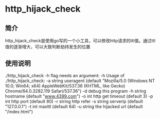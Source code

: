 # http_hijack_check
## 简介
http_hijack_check是使用go写的一个小工具，可以修改http请求的ttl值。通过ttl值的逐渐增大，可以大致判断劫持发生的位置

## 使用说明
 ./http_hijack_check   -h
flag needs an argument: -h
Usage of ./http_hijack_check:
  -a string
        useragent (default "Mozilla/5.0 (Windows NT 10.0; Win64; x64) AppleWebKit/537.36 (KHTML, like Gecko) Chrome/64.0.3282.119 Safari/537.36")
  -d    debug this program
  -h string
        hostname (default "www.4399.com")
  -o int
        http get timeout (default 3)
  -p int
        http port (default 80)
  -r string
        http refer
  -s string
        serverip (default "127.0.0.1")
  -t int
        maxttl (default 64)
  -u string
        the hijacked url (default "/index.html")